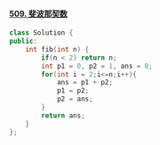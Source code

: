 
#### [509. 斐波那契数](https://leetcode-cn.com/problems/fibonacci-number/)
```c++
class Solution {
public:
    int fib(int n) {
        if(n < 2) return n;
        int p1 = 0, p2 = 1, ans = 0;
        for(int i = 2;i<=n;i++){
            ans = p1 + p2;
            p1 = p2;
            p2 = ans;
        }
        return ans;
    }
};
```
